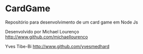 # CardGame
Repositório para desenvolvimento de um card game em Node Js

Desenvolvido por 
Michael Lourenço http://www.github.com/michaellourenco

Yves Tibe-Bi     http://www.github.com/yvesmedhard
